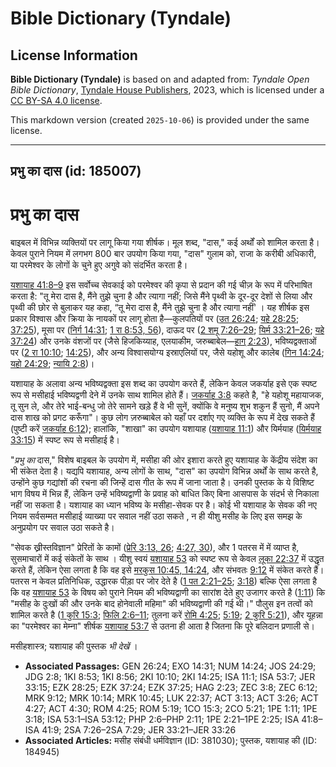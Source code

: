 # Bible Dictionary (Tyndale)

## License Information

**Bible Dictionary (Tyndale)** is based on and adapted from: _Tyndale Open Bible Dictionary_, [Tyndale House Publishers](https://tyndaleopenresources.com/), 2023, which is licensed under a [CC BY-SA 4.0 license](https://creativecommons.org/licenses/by-sa/4.0/legalcode.en).

This markdown version (created `2025-10-06`) is provided under the same license.



--------------------------------

## प्रभु का दास (id: 185007)

प्रभु का दास
============

बाइबल में विभिन्न व्यक्तियों पर लागू किया गया शीर्षक। मूल शब्द, "दास," कई अर्थों को शामिल करता है। केवल पुराने नियम में लगभग 800 बार उपयोग किया गया, "दास" गुलाम को, राजा के करीबी अधिकारी, या परमेश्वर के लोगों के चुने हुए अगुवे को संदर्भित करता है।

[यशायाह 41:8–9](https://ref.ly/Isa41:8-Isa41:9) इस सर्वोच्च सेवकाई को परमेश्वर की कृपा से प्रदान की गई चीज़ के रूप में परिभाषित करता है: "तू मेरा दास है, मैंने तुझे चुना है और त्यागा नहीं; जिसे मैंने पृथ्वी के दूर\-दूर देशों से लिया और पृथ्वी की छोर से बुलाकर यह कहा, “तू मेरा दास है, मैंने तुझे चुना है और त्यागा नहीं' । यह शीर्षक इस प्रकार विश्वास और क्रिया के नायकों पर लागू होता है—कुलपतियों पर ([उत 26:24](https://ref.ly/Gen26:24); [यहे 28:25](https://ref.ly/Ezek28:25); [37:25](https://ref.ly/Ezek37:25)), मूसा पर ([निर्ग 14:31](https://ref.ly/Exod14:31); [1 रा 8:53, 56](https://ref.ly/1Kgs8:53)), दाऊद पर ([2 शमू 7:26–29](https://ref.ly/2Sam7:26-2Sam7:29); [यिर्म 33:21–26](https://ref.ly/Jer33:21-Jer33:26); [यहे 37:24](https://ref.ly/Ezek37:24)) और उनके वंशजों पर (जैसे हिजकिय्याह, एलयाकीम, जरुब्बाबेल—[हाग् 2:23](https://ref.ly/Hag2:23)), भविष्यद्वक्ताओं पर ([2 रा 10:10](https://ref.ly/2Kgs10:10); [14:25](https://ref.ly/2Kgs14:25)), और अन्य विश्वासयोग्य इस्राएलियों पर, जैसे यहोशू और कालेब ([गिन 14:24](https://ref.ly/Num14:24); [यहो 24:29](https://ref.ly/Josh24:29); [न्यायि 2:8](https://ref.ly/Judg2:8))।

यशायाह के अलावा अन्य भविष्यद्वक्ता इस शब्द का उपयोग करते हैं, लेकिन केवल जकर्याह इसे एक स्पष्ट रूप से मसीहाई भविष्यद्वणी देने में उनके साथ शामिल होते हैं। [जकर्याह 3:8](https://ref.ly/Zech3:8) कहते है, "हे यहोशू महायाजक, तू सुन ले, और तेरे भाई\-बन्धु जो तेरे सामने खड़े हैं वे भी सुनें, क्योंकि वे मनुष्य शुभ शकुन हैं सुनो, मैं अपने दास शाख को प्रगट करूँगा"। कुछ लोग ज़रुब्बाबेल को यहाँ पर दर्शाए गए व्यक्ति के रूप में देख सकते हैं (पुष्टी करें [जकर्याह 6:12](https://ref.ly/Zech6:12)); हालांकि, "शाखा" का उपयोग यशायाह ([यशायाह 11:1](https://ref.ly/Isa11:1)) और यिर्मयाह ([यिर्मयाह 33:15](https://ref.ly/Jer33:15)) में स्पष्ट रूप से मसीहाई है।

"*प्रभु का* दास," विशेष बाइबल के उपयोग में, मसीहा की ओर इशारा करते हुए यशायाह के केंद्रीय संदेश का भी संकेत देता है। यद्यपि यशायाह, अन्य लोगों के साथ, "दास" का उपयोग विभिन्न अर्थों के साथ करते है, उन्होंने कुछ गद्यांशों की रचना की जिन्हें दास गीत के रूप में जाना जाता है। उनकी पुस्तक के ये विशिष्ट भाग विषय में भिन्न हैं, लेकिन उन्हें भविष्यद्वाणी के प्रवाह को बाधित किए बिना आसपास के संदर्भ से निकाला नहीं जा सकता है। यशायाह का ध्यान भविष्य के मसीहा\-सेवक पर है। कोई भी यशायाह के सेवक की नए नियम सर्वसम्मत मसीहाई व्याख्या पर सवाल नहीं उठा सकते , न ही यीशु मसीह के लिए इस समझ के अनुप्रयोग पर सवाल उठा सकते है।

"सेवक ख्रीस्तविज्ञान" प्रेरितों के कामों ([प्रेरि 3:13, 26](https://ref.ly/Acts3:13); [4:27, 30](https://ref.ly/Acts4:27)), और 1 पतरस में में व्याप्त है, सुसमाचारों में कई संकेतों के साथ । यीशु स्वयं [यशायाह 53](https://ref.ly/Isa53:1-Isa53:12) को स्पष्ट रूप से केवल [लूका 22:37](https://ref.ly/Luke22:37) में उद्धृत करते हैं, लेकिन ऐसा लगता है कि वह इसे [मरकुस 10:45, 14:24](https://ref.ly/Mark10:45), और संभवतः [9:12](https://ref.ly/Mark9:12) में संकेत करते हैं। पतरस न केवल प्रतिनिधिक, उद्धारक पीड़ा पर जोर देते है ([1 पत 2:21–25](https://ref.ly/1Pet2:21-1Pet2:25); [3:18](https://ref.ly/1Pet3:18)) बल्कि ऐसा लगता है कि वह [यशायाह 53](https://ref.ly/Isa53:1-Isa53:12) के विषय को पुराने नियम की भविष्यद्वाणी का सारांश देते हुए उजागर करते है ([1:11](https://ref.ly/1Pet1:11)) कि "मसीह के दुःखों की और उनके बाद होनेवाली महिमा" की भविष्यद्वाणी की गई थी।" पौलुस इन तत्वों को शामिल करते है ([1 कुरि 15:3](https://ref.ly/1Cor15:3); [फिलि 2:6–11](https://ref.ly/Phil2:6-Phil2:11); तुलना करें [रोमि 4:25](https://ref.ly/Rom4:25); [5:19](https://ref.ly/Rom5:19); [2 कुरि 5:21](https://ref.ly/2Cor5:21)), और यूहन्ना का "परमेश्वर का मेम्ना" शीर्षक [यशायाह 53:7](https://ref.ly/Isa53:7) से उतना ही आता है जितना कि पूरे बलिदान प्रणाली से।

मसीहशास्त्र; यशायाह की पुस्तक *भी देखें* ।

* **Associated Passages:** GEN 26:24; EXO 14:31; NUM 14:24; JOS 24:29; JDG 2:8; 1KI 8:53; 1KI 8:56; 2KI 10:10; 2KI 14:25; ISA 11:1; ISA 53:7; JER 33:15; EZK 28:25; EZK 37:24; EZK 37:25; HAG 2:23; ZEC 3:8; ZEC 6:12; MRK 9:12; MRK 10:14; MRK 10:45; LUK 22:37; ACT 3:13; ACT 3:26; ACT 4:27; ACT 4:30; ROM 4:25; ROM 5:19; 1CO 15:3; 2CO 5:21; 1PE 1:11; 1PE 3:18; ISA 53:1–ISA 53:12; PHP 2:6–PHP 2:11; 1PE 2:21–1PE 2:25; ISA 41:8–ISA 41:9; 2SA 7:26–2SA 7:29; JER 33:21–JER 33:26
* **Associated Articles:** मसीह संबंधी धर्मविज्ञान (ID: 381030); पुस्तक, यशायाह की  (ID: 184945)

